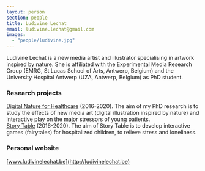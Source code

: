 ```yaml
---
layout: person
section: people
title: Ludivine Lechat
email: ludivine.lechat@gmail.com
images: 
  - "people/ludivine.jpg"
---
```

Ludivine Lechat is a new media artist and illustrator specialising in artwork inspired by nature. She is affiliated with the Experimental Media Research Group (EMRG, St Lucas School of Arts, Antwerp, Belgium) and the University Hospital Antwerp (UZA, Antwerp, Belgium) as PhD student.

<h3>Research projects</h3>

<div class="box"><a href="../projects/digital-nature-for-healthcare.html" class="tag-project">Digital Nature for Healthcare</a> (2016-2020). The aim of my PhD research is to study the effects of new media art (digital illustration inspired by nature) and interactive play on the major stressors of young patients.</div>

<div class="box"><a href="../projects/story-table.html" class="tag-project">Story Table</a> (2016-2020). The aim of Story Table is to develop interactive games (fairytales) for hospitalized children, to relieve stress and loneliness.</div>

<h3>Personal website</h3>

[www.ludivinelechat.be](http://ludivinelechat.be)